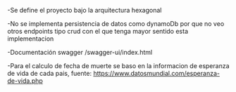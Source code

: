-Se define el proyecto bajo la arquitectura hexagonal


-No se implementa persistencia de datos como dynamoDb por que no veo otros endpoints tipo crud con el que tenga mayor sentido esta implementacion


-Documentación swagger /swagger-ui/index.html


-Para el calculo de fecha de muerte se baso en la informacion de esperanza de vida de cada pais, fuente: https://www.datosmundial.com/esperanza-de-vida.php
